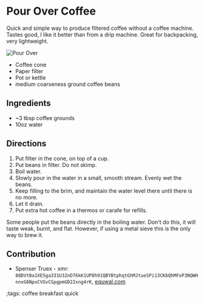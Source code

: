 # Pour Over Coffee

Quick and simple way to produce filtered coffee without a coffee
machine. Tastes good, I like it better than from a drip machine. Great
for backpacking, very lightweight.

![Pour Over](pix/pour-over.webp)

- Coffee cone
- Paper filter
- Pot or kettle
- medium coarseness ground coffee beans

## Ingredients

- ~3 tbsp coffee grounds
- 10oz water

## Directions

1. Put filter in the cone, on top of a cup.
2. Put beans in filter. Do not skimp.
3. Boil water.
4. Slowly pour in the water in a small, smooth stream. Evenly wet the beans.
5. Keep filling to the brim, and maintain the water level there until there is no more.
6. Let it drain.
6. Put extra hot coffee in a thermos or carafe for refills.

Some people put the beans directly in the boiling water. Don't do this,
it will taste weak, burnt, and flat. However, if using a metal sieve
this is the only way to brew it.

## Contribution

- Spenser Truex - xmr: `88DVtBa1XE5ga331U32nD76kK1UP8h91QBYBtphqtGhMJtueSPi13CK6QhMFoP3NQWHnnxG6NpxCVGvCGpgpmGD22xng4rK`, [equwal.com](https://equwal.com/donate.html)

;tags: coffee breakfast quick

